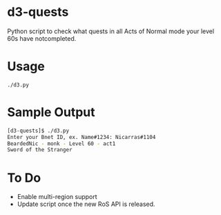 d3-quests
=========

Python script to check what quests in all Acts of Normal mode your level 60s have notcompleted.

# Usage #
    ./d3.py

# Sample Output #

```bash
[d3-quests]$ ./d3.py
Enter your Bnet ID, ex. Name#1234: Nicarras#1104
BeardedNic - monk - Level 60 - act1
Sword of the Stranger
```

# To Do #
* Enable multi-region support
* Update script once the new RoS API is released.

